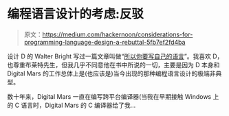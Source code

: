 # 编程语言设计的考虑:反驳

> 原文：<https://medium.com/hackernoon/considerations-for-programming-language-design-a-rebuttal-5fb7ef2fd4ba>

设计 D 的 Walter Bright 写过一篇文章叫做“[所以你要写自己的语言](http://www.drdobbs.com/architecture-and-design/so-you-want-to-write-your-own-language/240165488)”。我喜欢 D，也尊重布莱特先生，但我几乎不同意他在书中所说的一切，主要是因为 D 本身和 Digital Mars 的工作总体上是(也应该是)当今出现的那种编程语言设计的极端非典型。

数十年来，Digital Mars 一直在编写跨平台编译器(当我在早期接触 Windows 上的 C 语言时，Digital Mars 的 C 编译器给了我…